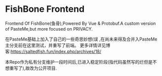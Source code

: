 # FishBone Frontend

Frontend Of FishBone(鱼骨),Powered By Vue & Protobuf.A custom version of PasteMe,but more focused on PRIVACY.

在PasteMe基础上加入了自己的一些奇思妙想(误 ,在尚未来得及合并入PasteMe主分支前在这里测试，并重写了前端。
更多详情详见博客:https://saltedfish.fun/index.php/archives/18/

本Repo作为私有分支维护一段时间后,已进入稳定阶段(指代码虽然写的烂但是不想重写了),故改为公开项目.
